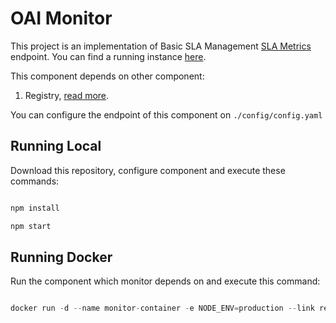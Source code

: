 # OAI Monitor

This project is an implementation of Basic SLA Management [SLA Metrics](https://github.com/isa-group/SLA4OAI-Specification/blob/master/operationalServices.md#43-sla-metrics) endpoint.
You can find a running instance [here](http://monitor.oai.governify.io/api/v1/docs).

This component depends on other component:

1. Registry,  [read more]().

You can configure the endpoint of this component on `./config/config.yaml`

## Running Local

Download this repository, configure component and execute these commands:

```javascript

npm install

npm start

```
## Running Docker

Run the component which monitor depends on and execute this command:

```javascript

docker run -d --name monitor-container -e NODE_ENV=production --link registry-container:registry -p 5030:80 isagroup/governify-project-oai-supervisor

```
